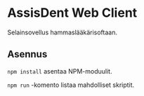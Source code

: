 # AssisDent Web Client

Selainsovellus hammaslääkärisoftaan.

## Asennus

`npm install` asentaa NPM-moduulit.

`npm run` -komento listaa mahdolliset skriptit.
